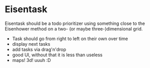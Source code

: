 # Eisentask

Eisentask should be a todo prioritizer using something close to the Eisenhower method on a two- (or maybe three-)dimensional grid.

* Task should go from right to left on their own over time
* display next tasks
* add tasks via drag'n'drop
* good UI, without that it is less than useless
* maps! 3d! uuuh :D
